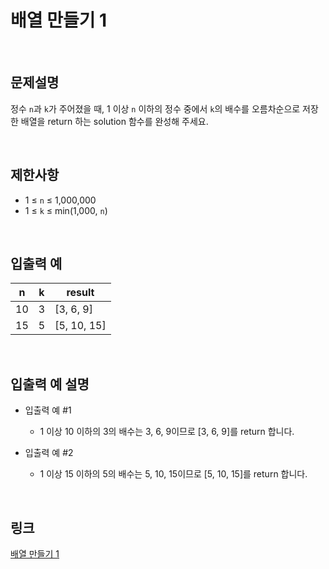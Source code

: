 # 배열 만들기 1

<br>

## 문제설명
정수 `n`과 `k`가 주어졌을 때, 1 이상 `n` 이하의 정수 중에서 `k`의 배수를 오름차순으로 저장한 배열을 return 하는 solution 함수를 완성해 주세요.

<br>

## 제한사항
- 1 ≤ `n` ≤ 1,000,000
- 1 ≤ `k` ≤ min(1,000, `n`)

<br>

## 입출력 예
| n | k | result |
|---|---|---|
| 10 | 3 | [3, 6, 9] |
| 15 | 5 | [5, 10, 15] |

<br>

## 입출력 예 설명
- 입출력 예 #1
    - 1 이상 10 이하의 3의 배수는 3, 6, 9이므로 [3, 6, 9]를 return 합니다.

- 입출력 예 #2
    - 1 이상 15 이하의 5의 배수는 5, 10, 15이므로 [5, 10, 15]를 return 합니다.

<br>

## 링크
[배열 만들기 1](https://school.programmers.co.kr/learn/courses/30/lessons/181901)

